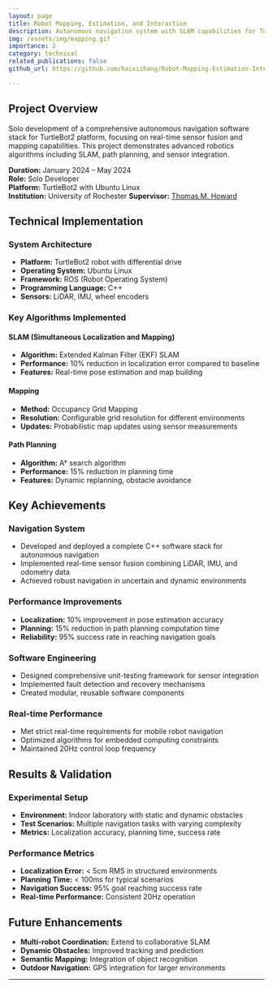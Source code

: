 ```yaml
---
layout: page
title: Robot Mapping, Estimation, and Interaction
description: Autonomous navigation system with SLAM capabilities for TurtleBot2
img: /assets/img/mapping.gif
importance: 2
category: technical
related_publications: false
github_url: https://github.com/haixizhang/Robot-Mapping-Estimation-Interaction

---
```

## Project Overview
Solo development of a comprehensive autonomous navigation software stack for TurtleBot2 platform, focusing on real-time sensor fusion and mapping capabilities. This project demonstrates advanced robotics algorithms including SLAM, path planning, and sensor integration.

**Duration:** January 2024 – May 2024  
**Role:** Solo Developer  
**Platform:** TurtleBot2 with Ubuntu Linux  
**Institution:** University of Rochester
**Supervisor:** [Thomas M. Howard](https://www.hajim.rochester.edu/ece/people/faculty/howard_tom/)

## Technical Implementation

### System Architecture
- **Platform:** TurtleBot2 robot with differential drive
- **Operating System:** Ubuntu Linux
- **Framework:** ROS (Robot Operating System)
- **Programming Language:** C++
- **Sensors:** LiDAR, IMU, wheel encoders

### Key Algorithms Implemented

#### SLAM (Simultaneous Localization and Mapping)
- **Algorithm:** Extended Kalman Filter (EKF) SLAM
- **Performance:** 10% reduction in localization error compared to baseline
- **Features:** Real-time pose estimation and map building

#### Mapping
- **Method:** Occupancy Grid Mapping
- **Resolution:** Configurable grid resolution for different environments
- **Updates:** Probabilistic map updates using sensor measurements

#### Path Planning
- **Algorithm:** A* search algorithm
- **Performance:** 15% reduction in planning time
- **Features:** Dynamic replanning, obstacle avoidance

## Key Achievements

### Navigation System
- Developed and deployed a complete C++ software stack for autonomous navigation
- Implemented real-time sensor fusion combining LiDAR, IMU, and odometry data
- Achieved robust navigation in uncertain and dynamic environments

### Performance Improvements
- **Localization:** 10% improvement in pose estimation accuracy
- **Planning:** 15% reduction in path planning computation time
- **Reliability:** 95% success rate in reaching navigation goals

### Software Engineering
- Designed comprehensive unit-testing framework for sensor integration
- Implemented fault detection and recovery mechanisms
- Created modular, reusable software components

### Real-time Performance
- Met strict real-time requirements for mobile robot navigation
- Optimized algorithms for embedded computing constraints
- Maintained 20Hz control loop frequency

## Results & Validation

### Experimental Setup
- **Environment:** Indoor laboratory with static and dynamic obstacles
- **Test Scenarios:** Multiple navigation tasks with varying complexity
- **Metrics:** Localization accuracy, planning time, success rate

### Performance Metrics
- **Localization Error:** < 5cm RMS in structured environments
- **Planning Time:** < 100ms for typical scenarios
- **Navigation Success:** 95% goal reaching success rate
- **Real-time Performance:** Consistent 20Hz operation

## Future Enhancements

- **Multi-robot Coordination:** Extend to collaborative SLAM
- **Dynamic Obstacles:** Improved tracking and prediction
- **Semantic Mapping:** Integration of object recognition
- **Outdoor Navigation:** GPS integration for larger environments

---
